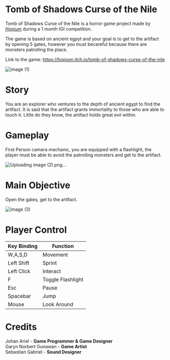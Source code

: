 # Tomb of Shadows Curse of the Nile

Tomb of Shadows Curse of the Nile is a horror game project made by [Hopium](https://hopium.itch.io/) during a 1 month IGI competition. 

The game is based on ancient egpyt and your goal is to get to the artifact by opening 5 gates, however you must becareful because there are monsters patrolling the place. 

Link to the game: https://hopium.itch.io/tomb-of-shadows-curse-of-the-nile 

![image (1)](https://github.com/Lemun8/Tomb-of-Shadows-Curse-of-the-Nile/assets/107360799/89e420e5-1189-4b45-bc22-c2935fb3b897)


# Story

You are an explorer who ventures to the depth of ancient egypt to find the artifact. It is said that the artifact grants immortality to those who are able to touch it. Little do they know, the artifact holds great evil within.

# Gameplay

First Person camera mechanic, you are equipped with a flashlight, the player must be able to avoid the patrolling monsters and get to the artifact.

![Uploading image (2).png…]()


# Main Objective

Open the gates, get to the artifact.

![image (3)](https://github.com/Lemun8/Tomb-of-Shadows-Curse-of-the-Nile/assets/107360799/3d68f87b-3ac5-4d83-8784-4462d9dcf7d0)


# Player Control

| Key Binding       | Function          |
| ----------------- | ----------------- |
| W,A,S,D           | Movement          |
| Left Shift        | Sprint            |
| Left Click        | Interact          |
| F                 | Toggle Flashlight |
| Esc               | Pause             |
| Spacebar          | Jump              |
| Mouse             | Look Around       |

# Credits

Johan Ariel - **Game Programmer & Game Designer** <br>
Garyn Norbert Gunawan - **Game Artist** <br>
Sebastian Gabriel - **Sound Designer** <br>

